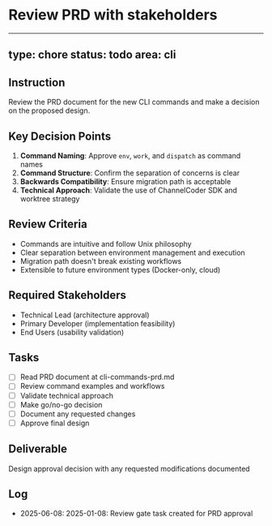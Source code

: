 # Review PRD with stakeholders

---
type: chore
status: todo
area: cli
---


## Instruction
Review the PRD document for the new CLI commands and make a decision on the proposed design.

## Key Decision Points

1. **Command Naming**: Approve `env`, `work`, and `dispatch` as command names
2. **Command Structure**: Confirm the separation of concerns is clear
3. **Backwards Compatibility**: Ensure migration path is acceptable
4. **Technical Approach**: Validate the use of ChannelCoder SDK and worktree strategy

## Review Criteria

- Commands are intuitive and follow Unix philosophy
- Clear separation between environment management and execution
- Migration path doesn't break existing workflows
- Extensible to future environment types (Docker-only, cloud)

## Required Stakeholders

- Technical Lead (architecture approval)
- Primary Developer (implementation feasibility)
- End Users (usability validation)

## Tasks
- [ ] Read PRD document at cli-commands-prd.md
- [ ] Review command examples and workflows
- [ ] Validate technical approach
- [ ] Make go/no-go decision
- [ ] Document any requested changes
- [ ] Approve final design

## Deliverable
Design approval decision with any requested modifications documented

## Log
- 2025-06-08: 2025-01-08: Review gate task created for PRD approval
